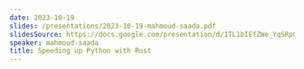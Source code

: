```yaml
---
date: 2023-10-19
slides: /presentations/2023-10-19-mahmoud-saada.pdf
slidesSource: https://docs.google.com/presentation/d/1TL1bIEfZWe_YqSRpG10BuRlDpml6WVMR2Tavfgt-xPY/edit#slide=id.p
speaker: mahmoud-saada
title: Speeding up Python with Rust
---
```

